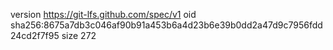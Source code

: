 version https://git-lfs.github.com/spec/v1
oid sha256:8675a7db3c046af90b91a453b6a4d23b6e39b0dd2a47d9c7956fdd24cd2f7f95
size 272

